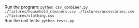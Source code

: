 Run the program: `python csv_combiner.py ./fixtures/household_cleaners.csv ./fixtures/accessories.csv ./fixtures/clothing.csv`\
Run the unit tests: `python tests.py`
